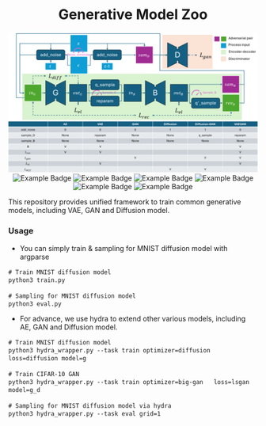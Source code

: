<div align="center">
    <h1 align="center">Generative Model Zoo</h1>
    <img src="image.png" />
    <img src="https://img.shields.io/badge/Pytorch-2.4.1-red.svg" alt="Example Badge">
    <img src="https://img.shields.io/badge/Python-3.11.0-blue.svg" alt="Example Badge">
    <img src="https://img.shields.io/badge/Hydra-1.3.2-purple.svg" alt="Example Badge">
    <img src="https://img.shields.io/badge/Diffusers-0.32.2-yellow.svg" alt="Example Badge">
    <img src="https://img.shields.io/badge/Accelerate-1.0.0-yellow.svg" alt="Example Badge">
    <img src="https://img.shields.io/badge/Datasets-3.0.1-yellow.svg" alt="Example Badge">
</div>

This repository provides unified framework to train common generative models, including VAE, GAN and Diffusion model. 

### Usage

* You can simply train & sampling for MNIST diffusion model with argparse
```shell
# Train MNIST diffusion model
python3 train.py

# Sampling for MNIST diffusion model
python3 eval.py
```

* For advance, we use hydra to extend other various models, including AE, GAN and Diffusion model.
```shell
# Train MNIST diffusion model
python3 hydra_wrapper.py --task train optimizer=diffusion loss=diffusion model=g

# Train CIFAR-10 GAN
python3 hydra_wrapper.py --task train optimizer=big-gan   loss=lsgan     model=g_d

# Sampling for MNIST diffusion model via hydra
python3 hydra_wrapper.py --task eval grid=1
```